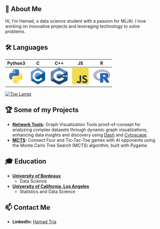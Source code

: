 ## 🚀 About Me
Hi, I'm Hamad, a data science student with a passion for ML/AI. I love working on innovative projects and leveraging technology to solve problems.

## 🛠️ Languages
| Python3 | C | C++ | JS | R |
|----------|----------|----------|----------|-----|
|  <img src="assets/python-original.svg" title="Python"  alt="Python" width="55" height="55" style="pointer-events: none;"/> |  <img src="assets/c-original.svg" title="C"  alt="C" width="55" height="55" style="pointer-events: none;"/> | <img src="assets/cpp-original.svg" title="C"  alt="C" width="55" height="55" style="pointer-events: none;"/> | <img src="assets/javascript-original.svg" title="JavaScript" alt="JavaScript" width="55" height="55" style="pointer-events: none;"/> |  <img src="assets/r-original.svg" title="R" alt="R" width="55" height="55" style="pointer-events: none;"/>|

[![Top Langs](https://github-readme-stats.vercel.app/api/top-langs/?username=HamadTria)](https://github.com/anuraghazra/github-readme-stats)

## 🏆 Some of my Projects
- **[Network Tools](https://github.com/HamadTria/Network-Tools):** Graph Visualization Tools proof-of-consept for analyzing complex datasets through dynamic graph visualizations, enhancing data insights and discovery using [Dash](https://github.com/plotly/dash) and [Cytoscape](https://github.com/cytoscape/cytoscape).
- **[MCTS](https://github.com/HamadTria/MCTS):** Connect Four and Tic-Tac-Toe games with AI opponents using the Monte Carlo Tree Search (MCTS) algorithm, built with Pygame.

## 🎓 Education
- **[University of Bordeaux](https://www.u-bordeaux.fr)**
  - Data Science
- **[University of California, Los Angeles](https://www.ucla.edu)**
  - Statistics and Data Science

## 📫 Contact Me
- **LinkedIn:** [Hamad Tria](https://www.linkedin.com/in/hamadtria/)
